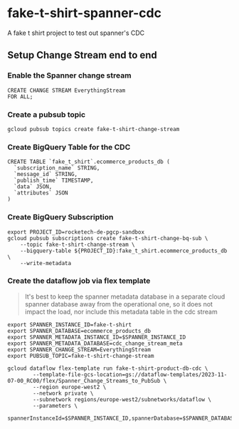 # fake-t-shirt-spanner-cdc

A fake t shirt project to test out spanner's CDC

## Setup Change Stream end to end

### Enable the Spanner change stream

```
CREATE CHANGE STREAM EverythingStream
FOR ALL;
```

### Create a pubsub topic

```
gcloud pubsub topics create fake-t-shirt-change-stream
```

### Create BigQuery Table for the CDC

```
CREATE TABLE `fake_t_shirt`.ecommerce_products_db (
  `subscription_name` STRING,
  `message_id` STRING,
  `publish_time` TIMESTAMP,
  `data` JSON,
  `attributes` JSON
)
```

### Create BigQuery Subscription

```
export PROJECT_ID=rocketech-de-pgcp-sandbox
gcloud pubsub subscriptions create fake-t-shirt-change-bq-sub \
    --topic fake-t-shirt-change-stream \
    --bigquery-table ${PROJECT_ID}:fake_t_shirt.ecommerce_products_db \
    --write-metadata
```

### Create the dataflow job via flex template

> It's best to keep the spanner metadata database in a separate cloud spanner database away from the operational one, so
> it does not impact the load, nor include this metadata table in the cdc stream

```
export SPANNER_INSTANCE_ID=fake-t-shirt
export SPANNER_DATABASE=ecommerce_products_db
export SPANNER_METADATA_INSTANCE_ID=$SPANNER_INSTANCE_ID
export SPANNER_METADATA_DATABASE=cdc_change_stream_meta
export SPANNER_CHANGE_STREAM=EverythingStream
export PUBSUB_TOPIC=fake-t-shirt-change-stream

gcloud dataflow flex-template run fake-t-shirt-product-db-cdc \
        --template-file-gcs-location=gs://dataflow-templates/2023-11-07-00_RC00/flex/Spanner_Change_Streams_to_PubSub \
        --region europe-west2 \
        --network private \
        --subnetwork regions/europe-west2/subnetworks/dataflow \
        --parameters \
    spannerInstanceId=$SPANNER_INSTANCE_ID,spannerDatabase=$SPANNER_DATABASE,spannerMetadataInstanceId=$SPANNER_METADATA_INSTANCE_ID,spannerMetadataDatabase=$SPANNER_METADATA_DATABASE,spannerChangeStreamName=$SPANNER_CHANGE_STREAM,pubsubTopic=$PUBSUB_TOPIC
```